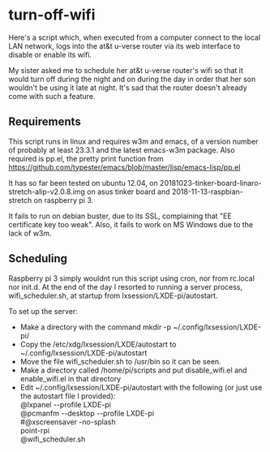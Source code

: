 # turn-off-wifi
Here's a script which, when executed from a computer connect to the local LAN network, logs into the at&t u-verse router via its web interface to disable or enable its wifi. 

My sister asked me to schedule her at&t u-verse router's wifi so that it would turn off during the night and on during the day in order that her son wouldn't be using it late at night.  It's sad that the router doesn't already come with such a feature.



## Requirements
This script runs in linux and requires w3m and emacs, of a version number of probably at least 23.3.1 and the latest emacs-w3m package.
Also required is pp.el, the pretty print function from https://github.com/typester/emacs/blob/master/lisp/emacs-lisp/pp.el

It has so far been tested on ubuntu 12.04, on 20181023-tinker-board-linaro-stretch-alip-v2.0.8.img on asus tinker board and 2018-11-13-raspbian-stretch on raspberry pi 3. 

It fails to run on debian buster, due to its SSL, complaining that "EE certificate key too weak".  Also, it fails to work on MS Windows due to the lack of w3m.

## Scheduling
Raspberry pi 3 simply wouldnt run this script using cron, nor from rc.local nor init.d.  At the end of the day I resorted to running a server process, wifi_scheduler.sh, at startup from lxsession/LXDE-pi/autostart. 

To set up the server:
* Make a directory with the command mkdir -p ~/.config/lxsession/LXDE-pi/<br/>
* Copy the /etc/xdg/lxsession/LXDE/autostart to ~/.config/lxsession/LXDE-pi/autostart<br/>
* Move the file wifi_scheduler.sh to /usr/bin so it can be seen.<br/>
* Make a directory called /home/pi/scripts and put disable_wifi.el and enable_wifi.el in that directory
* Edit ~/.config/lxsession/LXDE-pi/autostart with the following (or just use the autostart file I provided):<br/>
@lxpanel --profile LXDE-pi<br/>
@pcmanfm --desktop --profile LXDE-pi<br/>
#@xscreensaver -no-splash<br/>
point-rpi<br/>
@wifi_scheduler.sh<br/>




